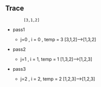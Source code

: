 ## Trace
            [3,1,2]
* pass1
  * j=0 , i = 0 , temp = 3
            [3,1,2]-->[1,3,2]

* pass2
  * j=1 , i = 1, temp = 1
            [1,3,2]-->[1,2,3]

* pass3
  * j=2 , i = 2, temp = 2
            [1,2,3]-->[1,2,3]